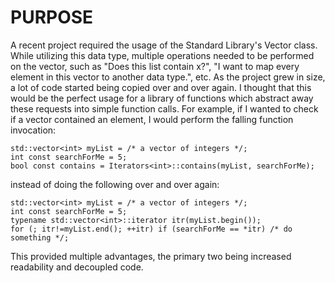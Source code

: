 # PURPOSE
A recent project required the usage of the Standard Library's Vector class.
While utilizing this data type, multiple operations needed to be performed on the vector, such as "Does this list contain x?", "I want to map every element in this vector to another data type.", etc.
As the project grew in size, a lot of code started being copied over and over again.
I thought that this would be the perfect usage for a library of functions which abstract away these requests into simple function calls.
For example, if I wanted to check if a vector contained an element, I would perform the falling function invocation:

	std::vector<int> myList = /* a vector of integers */;
	int const searchForMe = 5;
	bool const contains = Iterators<int>::contains(myList, searchForMe);

instead of doing the following over and over again:

	std::vector<int> myList = /* a vector of integers */;
	int const searchForMe = 5;
	typename std::vector<int>::iterator itr(myList.begin());
	for (; itr!=myList.end(); ++itr) if (searchForMe == *itr) /* do something */;

This provided multiple advantages, the primary two being increased readability and decoupled code.
